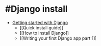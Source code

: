 # #Django install

- [Getting started with Django](https://www.djangoproject.com/start/)
	- [[Quick install guide]]
	- [[How to install Django]]
	- [[Writing your first Django app part 1]]


